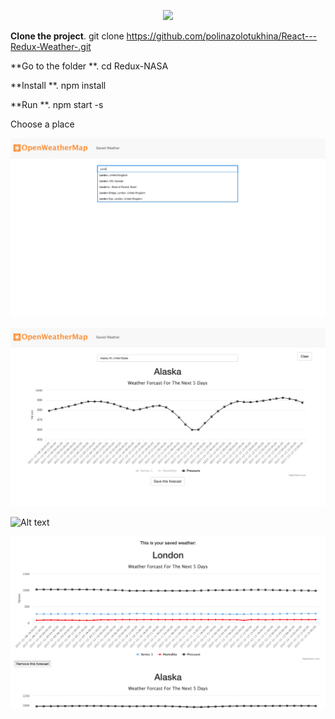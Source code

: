 <p align="center"><img src="https://cloud.githubusercontent.com/assets/3129129/22811426/bb69dc06-ef0c-11e6-8092-a0bea9060b35.png"/></p>



**Clone the project**. git clone https://github.com/polinazolotukhina/React---Redux-Weather-.git

**Go to the folder **. cd Redux-NASA

**Install **. npm install

**Run **. npm start -s

Choose a place

![Alt text](https://github.com/polinazolotukhina/React---Redux-Weather-/blob/master/Screen%20Shot%202017-12-08%20at%205.50.42%20PM.png?raw=true)



![Alt text](https://github.com/polinazolotukhina/React---Redux-Weather-/blob/master/Screen%20Shot%202017-12-08%20at%205.52.01%20PM.png?raw=true)


![Alt text](https://github.com/polinazolotukhina/React---Redux-Weather-/blob/master/Screen%20Shot%202017-12-08%20at%205.51.20%20PM.png.png?raw=true)


![Alt text](https://github.com/polinazolotukhina/React---Redux-Weather-/blob/master/Screen%20Shot%202017-12-08%20at%205.52.40%20PM.png?raw=true)
